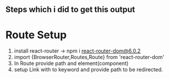 ## Steps which i did to get this output
   # Route Setup
1. install react-router -> npm i react-router-dom@6.0.2
2. import {BrowserRouter,Routes,Route} from 'react-router-dom'
3. In Route provide path and element(component)
4. setup Link with to keyword and provide path to be redirected.

